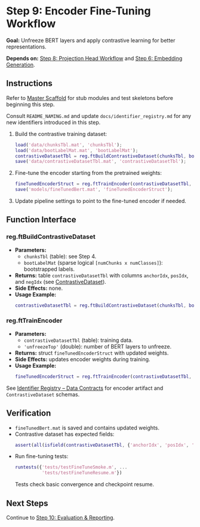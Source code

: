 # Step 9: Encoder Fine-Tuning Workflow

**Goal:** Unfreeze BERT layers and apply contrastive learning for better representations.

**Depends on:** [Step 8: Projection Head Workflow](step08_projection_head.md) and [Step 6: Embedding Generation](step06_embedding_generation.md).

## Instructions
Refer to [Master Scaffold](master_scaffold.md) for stub modules and test skeletons before beginning this step.

Consult `README_NAMING.md` and update `docs/identifier_registry.md` for any new identifiers introduced in this step.

1. Build the contrastive training dataset:
   ```matlab
   load('data/chunksTbl.mat', 'chunksTbl');
   load('data/bootLabelMat.mat', 'bootLabelMat');
   contrastiveDatasetTbl = reg.ftBuildContrastiveDataset(chunksTbl, bootLabelMat);
   save('data/contrastiveDatasetTbl.mat', 'contrastiveDatasetTbl');
   ```
2. Fine-tune the encoder starting from the pretrained weights:
   ```matlab
   fineTunedEncoderStruct = reg.ftTrainEncoder(contrastiveDatasetTbl, 'unfreezeTop', 4);
   save('models/fineTunedBert.mat', 'fineTunedEncoderStruct');
   ```
3. Update pipeline settings to point to the fine-tuned encoder if needed.

## Function Interface

### reg.ftBuildContrastiveDataset
- **Parameters:**
  - `chunksTbl` (table): see Step 4.
  - `bootLabelMat` (sparse logical `[numChunks x numClasses]`): bootstrapped labels.
- **Returns:** table `contrastiveDatasetTbl` with columns `anchorIdx`, `posIdx`, and `negIdx` (see [ContrastiveDataset](identifier_registry.md#contrastivedataset)).
- **Side Effects:** none.
- **Usage Example:**
  ```matlab
  contrastiveDatasetTbl = reg.ftBuildContrastiveDataset(chunksTbl, bootLabelMat);
  ```

### reg.ftTrainEncoder
- **Parameters:**
  - `contrastiveDatasetTbl` (table): training data.
  - `'unfreezeTop'` (double): number of BERT layers to unfreeze.
- **Returns:** struct `fineTunedEncoderStruct` with updated weights.
- **Side Effects:** updates encoder weights during training.
- **Usage Example:**
  ```matlab
  fineTunedEncoderStruct = reg.ftTrainEncoder(contrastiveDatasetTbl, 'unfreezeTop', 4);
  ```

See [Identifier Registry – Data Contracts](identifier_registry.md#data-contracts) for encoder artifact and `ContrastiveDataset` schemas.


## Verification
- `fineTunedBert.mat` is saved and contains updated weights.
- Contrastive dataset has expected fields:
  ```matlab
  assert(all(isfield(contrastiveDatasetTbl, {'anchorIdx', 'posIdx', 'negIdx'})));
  ```
- Run fine-tuning tests:
  ```matlab
  runtests({'tests/testFineTuneSmoke.m', ...
            'tests/testFineTuneResume.m'})
  ```
  Tests check basic convergence and checkpoint resume.

## Next Steps
Continue to [Step 10: Evaluation & Reporting](step10_evaluation_reporting.md).
